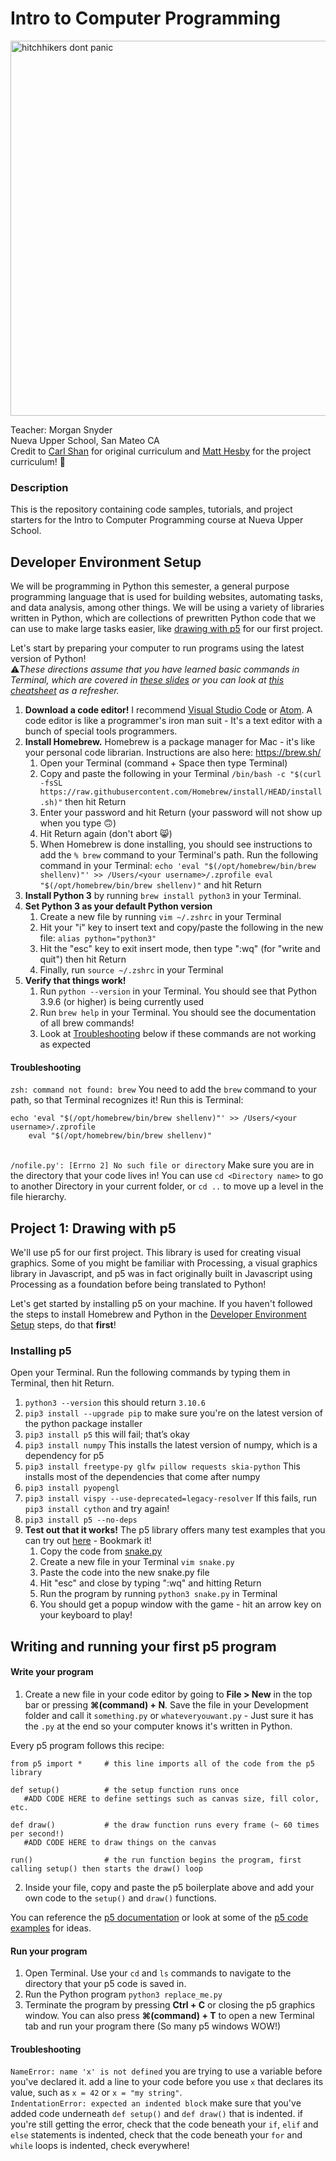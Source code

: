 # Intro to Computer Programming
<img src="https://yakbots.com/wp-content/uploads/2020/09/hitchhikers-guide-to-the-galaxy-dont-panic.jpg" alt="hitchhikers dont panic" width="600"/>

Teacher: Morgan Snyder \
Nueva Upper School, San Mateo CA \
Credit to [Carl Shan](https://github.com/carlshan/intro_to_computer_programming) for original curriculum and [Matt Hesby](https://github.com/MattHesby) for the project curriculum! :tada: 

### Description
This is the repository containing code samples, tutorials, and project starters for the Intro to Computer Programming course at Nueva Upper School.

## Developer Environment Setup
We will be programming in Python this semester, a general purpose programming language that is used for building websites, automating tasks, and data analysis, among other things. We will be using a variety of libraries written in Python, which are collections of prewritten Python code that we can use to make large tasks easier, like [drawing with p5](https://github.com/morgansierrasnyder/intro_to_computer_programming#project-1-drawing-with-p5) for our first project.

Let's start by preparing your computer to run programs using the latest version of Python! \
⚠*These directions assume that you have learned basic commands in Terminal, which are covered in [these slides](https://docs.google.com/presentation/d/1CojhIzUy_x16zoKOE_BFhZST0xzP3eFsVbdQRhcbuCk/edit?usp=sharing) or you can look at [this cheatsheet](https://github.com/0nn0/terminal-mac-cheatsheet#core-commands) as a refresher.*

1. **Download a code editor!** I recommend [Visual Studio Code](https://code.visualstudio.com/download) or [Atom](www.atom.io). A code editor is like a programmer's iron man suit - It's a text editor with a bunch of special tools programmers.
2. **Install Homebrew.** Homebrew is a package manager for Mac - it's like your personal code librarian. Instructions are also here: https://brew.sh/
   1. Open your Terminal (command + Space then type Terminal)
   2. Copy and paste the following in your Terminal `/bin/bash -c "$(curl -fsSL https://raw.githubusercontent.com/Homebrew/install/HEAD/install.sh)"` then hit Return
   3. Enter your password and hit Return (your password will not show up when you type 🙃)
   4. Hit Return again (don't abort 😸)
   5. When Homebrew is done installing, you should see instructions to add the `% brew` command to your Terminal's path. Run the following command in your Terminal: `echo 'eval "$(/opt/homebrew/bin/brew shellenv)"' >> /Users/<your username>/.zprofile
    eval "$(/opt/homebrew/bin/brew shellenv)"` and hit Return
3. **Install Python 3** by running `brew install python3` in your Terminal.
4. **Set Python 3 as your default Python version**
   1. Create a new file by running `vim ~/.zshrc` in your Terminal
   2. Hit your "i" key to insert text and copy/paste the following in the new file: `alias python="python3"`
   3. Hit the "esc" key to exit insert mode, then type ":wq" (for "write and quit") then hit Return
   4. Finally, run `source ~/.zshrc` in your Terminal
5. **Verify that things work!**
   1. Run `python --version` in your Terminal. You should see that Python 3.9.6 (or higher) is being currently used
   2. Run `brew help` in your Terminal. You should see the documentation of all brew commands!
   3. Look at [Troubleshooting](###Troubleshooting) below if these commands are not working as expected

#### Troubleshooting
```zsh: command not found: brew```
You need to add the `brew` command to your path, so that Terminal recognizes it! Run this is Terminal:
```
echo 'eval "$(/opt/homebrew/bin/brew shellenv)"' >> /Users/<your username>/.zprofile
    eval "$(/opt/homebrew/bin/brew shellenv)"
```
\
`/nofile.py': [Errno 2] No such file or directory`
Make sure you are in the directory that your code lives in! You can use `cd <Directory name>` to go to another Directory in your current folder, or `cd ..` to move up a level in the file hierarchy.
    
## Project 1: Drawing with p5

We'll use p5 for our first project. This library is used for creating visual graphics. Some of you might be familiar with Processing, a visual graphics library in Javascript, and p5 was in fact originally built in Javascript using Processing as a foundation before being translated to Python!

Let's get started by installing p5 on your machine. If you haven't followed the steps to install Homebrew and Python in the [Developer Environment Setup](https://github.com/morgansierrasnyder/intro_to_computer_programming#developer-environment-setup) steps, do that **first**!

### Installing p5
Open your Terminal. Run the following commands by typing them in Terminal, then hit Return.
1. `python3 --version` this should return `3.10.6`
2. `pip3 install --upgrade pip` to make sure you're on the latest version of the python package installer
2. `pip3 install p5` this will fail; that’s okay
2. `pip3 install numpy` This installs the latest version of numpy, which is a dependency for p5
3. `pip3 install freetype-py glfw pillow requests skia-python` This installs most of the dependencies that come after numpy
4. `pip3 install pyopengl`
5. `pip3 install vispy --use-deprecated=legacy-resolver` If this fails, run `pip3 install cython` and try again!
6. `pip3 install p5 --no-deps`
7. **Test out that it works!** The p5 library offers many test examples that you can try out [here](https://github.com/p5py/p5-examples) - Bookmark it!
   1. Copy the code from [snake.py](https://raw.githubusercontent.com/p5py/p5-examples/master/misc/games/snake.py)
   2. Create a new file in your Terminal `vim snake.py`
   3. Paste the code into the new snake.py file
   4. Hit "esc" and close by typing ":wq" and hitting Return
   5. Run the program by running `python3 snake.py` in Terminal
   6. You should get a popup window with the game - hit an arrow key on your keyboard to play!

## Writing and running your first p5 program

#### Write your program
1. Create a new file in your code editor by going to **File > New** in the top bar or pressing **⌘(command) + N**. Save the file in your Development folder and call it `something.py` or `whateveryouwant.py` - Just sure it has the `.py` at the end so your computer knows it's written in Python.

Every p5 program follows this recipe:
```
from p5 import *     # this line imports all of the code from the p5 library

def setup()          # the setup function runs once
   #ADD CODE HERE to define settings such as canvas size, fill color, etc.

def draw()           # the draw function runs every frame (~ 60 times per second!)
   #ADD CODE HERE to draw things on the canvas
   
run()                # the run function begins the program, first calling setup() then starts the draw() loop
```
2. Inside your file, copy and paste the p5 boilerplate above and add your own code to the `setup()` and `draw()` functions.

You can reference the [p5 documentation](https://p5.readthedocs.io/en/latest/reference/index.html) or look at some of the [p5 code examples](https://github.com/p5py/p5-examples) for ideas.

#### Run your program
1. Open Terminal. Use your `cd` and `ls` commands to navigate to the directory that your p5 code is saved in.
2. Run the Python program `python3 replace_me.py`
3. Terminate the program by pressing **Ctrl + C** or closing the p5 graphics window. You can also press **⌘(command) + T** to open a new Terminal tab and run your program there (So many p5 windows WOW!)

#### Troubleshooting
`NameError: name 'x' is not defined` you are trying to use a variable before you've declared it. add a line to your code before you use `x` that declares its value, such as `x = 42` or `x = "my string"`. \
`IndentationError: expected an indented block` make sure that you've added code underneath `def setup()` and `def draw()` that is indented. if you're still getting the error, check that the code beneath your `if`, `elif` and `else` statements is indented, check that the code beneath your `for` and `while` loops is indented, check everywhere!
